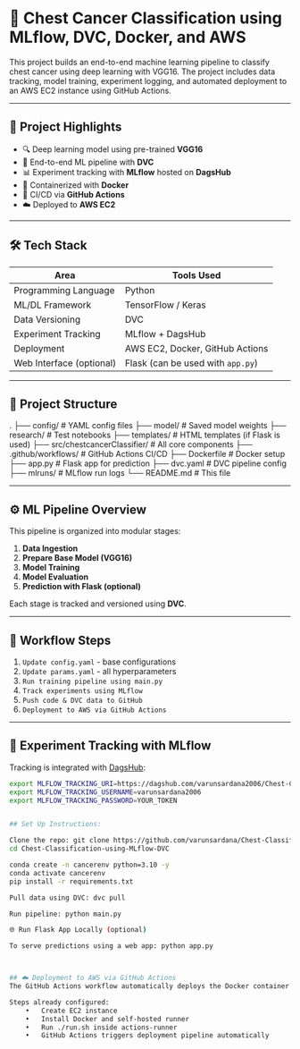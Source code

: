 # 🩻 Chest Cancer Classification using MLflow, DVC, Docker, and AWS

This project builds an end-to-end machine learning pipeline to classify chest cancer using deep learning with VGG16. The project includes data tracking, model training, experiment logging, and automated deployment to an AWS EC2 instance using GitHub Actions.

---

## 📌 Project Highlights

- 🔍 Deep learning model using pre-trained **VGG16**
- 🔁 End-to-end ML pipeline with **DVC**
- 📊 Experiment tracking with **MLflow** hosted on **DagsHub**
- 🐳 Containerized with **Docker**
- 🚀 CI/CD via **GitHub Actions**
- ☁️ Deployed to **AWS EC2**

---

## 🛠️ Tech Stack

| Area                     | Tools Used                            |
|--------------------------|----------------------------------------|
| Programming Language     | Python                                |
| ML/DL Framework          | TensorFlow / Keras                    |
| Data Versioning          | DVC                                   |
| Experiment Tracking      | MLflow + DagsHub                      |
| Deployment               | AWS EC2, Docker, GitHub Actions       |
| Web Interface (optional) | Flask (can be used with `app.py`)     |

---

## 📂 Project Structure


.
├── config/                         # YAML config files
├── model/                          # Saved model weights
├── research/                       # Test notebooks
├── templates/                      # HTML templates (if Flask is used)
├── src/chestcancerClassifier/     # All core components
├── .github/workflows/             # GitHub Actions CI/CD
├── Dockerfile                     # Docker setup
├── app.py                         # Flask app for prediction
├── dvc.yaml                       # DVC pipeline config
├── mlruns/                        # MLflow run logs
└── README.md                      # This file


---

## ⚙️ ML Pipeline Overview

This pipeline is organized into modular stages:

1. **Data Ingestion**
2. **Prepare Base Model (VGG16)**
3. **Model Training**
4. **Model Evaluation**
5. **Prediction with Flask (optional)**

Each stage is tracked and versioned using **DVC**.

---

## 🔁 Workflow Steps

1. `Update config.yaml` - base configurations
2. `Update params.yaml` - all hyperparameters
3. `Run training pipeline using main.py`
4. `Track experiments using MLflow`
5. `Push code & DVC data to GitHub`
6. `Deployment to AWS via GitHub Actions`

---

## 🧪 Experiment Tracking with MLflow

Tracking is integrated with [DagsHub](https://dagshub.com/varunsardana2006/Chest-Classification-using-MLflow-DVC):

```bash
export MLFLOW_TRACKING_URI=https://dagshub.com/varunsardana2006/Chest-Classification-using-MLflow-DVC
export MLFLOW_TRACKING_USERNAME=varunsardana2006
export MLFLOW_TRACKING_PASSWORD=YOUR_TOKEN


## Set Up Instructions:

Clone the repo: git clone https://github.com/varunsardana/Chest-Classification-using-MLflow-DVC
cd Chest-Classification-using-MLflow-DVC

conda create -n cancerenv python=3.10 -y
conda activate cancerenv
pip install -r requirements.txt

Pull data using DVC: dvc pull

Run pipeline: python main.py

🌐 Run Flask App Locally (optional)

To serve predictions using a web app: python app.py



## ☁️ Deployment to AWS via GitHub Actions
The GitHub Actions workflow automatically deploys the Docker container to an EC2 instance via self-hosted runner.

Steps already configured:
	•	Create EC2 instance
	•	Install Docker and self-hosted runner
	•	Run ./run.sh inside actions-runner
	•	GitHub Actions triggers deployment pipeline automatically













